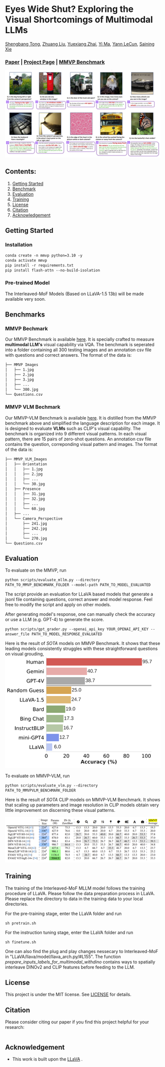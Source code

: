 # Eyes Wide Shut? Exploring the Visual Shortcomings of Multimodal LLMs

[Shengbang Tong](https://tsb0601.github.io/petertongsb/), [Zhuang Liu](https://liuzhuang13.github.io/), [Yuexiang Zhai](https://yx-s-z.github.io/), [Yi Ma](https://people.eecs.berkeley.edu/~yima/), [Yann LeCun](https://yann.lecun.com/), [Saining Xie](https://www.sainingxie.com/)
               
### [Paper](https://arxiv.org/abs/2401.06209) | [Project Page](https://tsb0601.github.io/mmvp_blog/) | [MMVP Benchmark](https://huggingface.co/MMVP)


![Teaser](imgs/teaser.png)


## Contents:
1. [Getting Started](#start)
2. [Benchmark](#benchmarks)
3. [Evaluation](#evaluation)
4. [Training](#training)
5. [License](#license)
6. [Citation](#citation)
7. [Acknowledgement](#acknowledgement)

## Getting Started <a name="start"></a>

### Installation
```
conda create -n mmvp python=3.10 -y
conda activate mmvp
pip install -r requirements.txt
pip install flash-attn --no-build-isolation
```

### Pre-trained Model

The Interleaved-MoF Models (Based on LLaVA-1.5 13b) will be made available very soon.


## Benchmarks <a name="benchmark"></a>

### MMVP Bechmark
Our MMVP Benchmark is available [here](https://huggingface.co/datasets/MMVP/MMVP). It is specially crafted to measure **multimodal LLM's** visual capability via VQA. 
The benchmark is seperated into a folder containing all 300 testing images and an annotation csv file with questions and correct answers. The format of the data is:
```
├── MMVP Images
│   ├── 1.jpg
│   ├── 2.jpg
│   ├── 3.jpg
│   ├── ...
│   └── 300.jpg
└── Questions.csv
```

### MMVP VLM Bechmark
Our MMVP-VLM Benchmark is available [here](https://huggingface.co/datasets/MMVP/MMVP_VLM). It is distilled from the MMVP benchmark above and simplified the language description for each image. It is designed to evaluate **VLMs** such as CLIP's visual capability. The benchmark is organized into 9 different visual patterns. In each visual pattern, there are 15 pairs of zero-shot questions. An annotation csv file contains the question, correponding visual pattern and images. 
The format of the data is:

```
├── MMVP_VLM_Images
│   ├── Orientation
│   │   ├── 1.jpg
│   │   ├── 2.jpg
│   │   ├── ...
│   │   └── 30.jpg
│   ├── Presence
│   │   ├── 31.jpg
│   │   ├── 32.jpg
│   │   ├── ...
│   │   └── 60.jpg
│   ├── ...
│   └── Camera_Perspective
│       ├── 241.jpg
│       ├── 242.jpg
│       ├── ...
│       └── 270.jpg
└── Questions.csv
```

## Evaluation <a name="evaluation"></a>

To evaluate on the MMVP, run 
```
python scripts/evaluate_mllm.py --directory PATH_TO_MMVP_BENCHMARK_FOLDER --model-path PATH_TO_MODEL_EVALUATED
```
The script provide an evaluation for LLaVA based models that generate a jsonl file containing questions, correct answer and model response. Feel free to modify the script and apply on other models. 

After generating model's response, one can manually check the accuracy or use a LLM (e.g. GPT-4) to generate the score. 
```
python scripts/gpt_grader.py --openai_api_key YOUR_OPENAI_API_KEY --answer_file PATH_TO_MODEL_RESPONSE_EVALUATED
```

Here is the result of *SOTA* models on MMVP Benchmark. It shows that these leading models consistently struggles with these straightforward questions on visual grouding, 
![MMVP](imgs/mllm_results.png)


To evaluate on MMVP-VLM, run
```
python scripts/evaluate_vlm.py --directory PATH_TO_MMVPVLM_BENCHMARK_FOLDER
```
Here is the result of *SOTA* CLIP models on MMVP-VLM Benchmark. It shows that scaling up parameters and image resolution in CLIP models obtain very little improvement on discerning these visual patterns.

![MMVPVLM](imgs/vlm_results.png)

## Training <a name="training"></a>

The training of the Interleaved-MoF MLLM model follows the training procedure of LLaVA. Please follow the data preparation process in LLaVA. Please replace the directory to data in the training data to your local directories. 


For the pre-training stage, enter the LLaVA folder and run
```
sh pretrain.sh
```

For the instruction tuning stage, enter the LLaVA folder and run
```
sh finetune.sh
```

One can also find the plug and play changes nessecary to Interleaved-MoF in "LLaVA/llava/model/llava_arch.py/#L155". The function *prepare_inputs_labels_for_multimodal_withdino* contains ways to spatially interleave DINOv2 and CLIP features before feeding to the LLM. 


## License <a name="license"></a>

This project is under the MIT license. See [LICENSE](LICENSE) for details.

## Citation <a name="citation"></a>
Please consider citing our paper if you find this project helpful for your research:

```bibtex

```

## Acknowledgement <a name="acknowledgement"></a>
-  This work is built upon the [LLaVA](https://github.com/haotian-liu/LLaVA) . 
